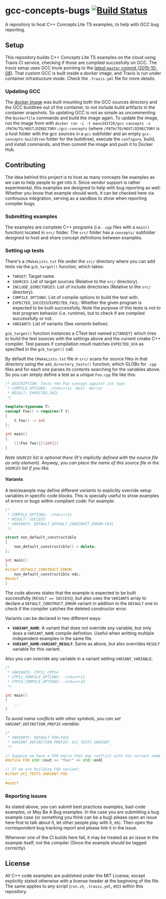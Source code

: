 # gcc-concepts-bugs [![Build Status](https://travis-ci.org/Manu343726/gcc-concepts-bugs.svg?branch=master)](https://travis-ci.org/Manu343726/gcc-concepts-bugs)

A repository to host C++ Concepts Lite TS examples, to help with GCC bug reporting.

## Setup

This repository builds C++ Concepts Lite TS examples on the cloud using Travis CI service, checking if those are compiled succesfully on GCC. The travis setup uses GCC trunk pointing to the [latest `master` commit (2015-10-08)](https://gcc.gnu.org/git/?p=gcc.git;a=commit;h=8b4af95f5318007e76569679c8ca2b72cfc4687d). That custom GCC is built inside a docker image, and Travis is run under container infrastucture mode. Check the `.travis.yml` file for more details.

### Updating GCC

The [docker image](https://hub.docker.com/r/manu343726/gcc-concepts/) was built mounting both the GCC sources directory and the GCC buildtree out of the container, to not include build artifacts in the container snapshots. So updating GCC is not as simple as uncommenting the `Dockerfile` commands and build the image again. To update the image, run the image from with `docker run -i -t manu343726/gcc-concepts -v /PATH/TO/HOST/DIRECTORY:/gcc-concepts` (where `/PATH/TO/HOST/DIRECTORY` is a host folder with the gcc sources in a `gcc` subfolder and an empty `gcc-concepts-buildtree` folder for the buildtree), execute the `configure`,`build, and install commands; and then commit the image and push it to Docker Hub.

## Contributing

The idea behind this project is to host as many concepts lite examples as we can to help people to get into it. Since vendor support is rather experimental, this examples are designed to help with bug reporting as well: Whether you know that example should work, it can be checked here via continuous integration, serving as a sandbox to show when reporting compiler bugs.

### Submitting examples

The examples are complete C++ programs (i.e. `.cpp` files with a `main()` function) located in `src/` folder. The `src/` folder has a `concepts/` subfolder designed to host and share concept definitions between examples.

### Setting up tests

There's a `CMakeLists.txt` file under the `src/` directory where you can add tests via the `gcb_target()` function, which takes:

 - `TARGET`: Target name.
 - `SOURCES`: List of target sources (Relative to the `src/` directory).
 - `INCLUDE_DIRECTORIES`: List of include directories (Relative to the `src/` directory).
 - `COMPILE_OPTIONS`: List of compile options to build the test with.
 - `EXPECTED_SUCCESS`/`EXPECTED_FAIL`: Whether the given program is expected to be built successfully. Note the purpose of this tests is not to test program behavior (i.e. runtime), but to check if are compiled successfully or not.
 - `VARIANTS`: List of variants (See *variants* bellow).

`gcb_target()` function instances a CTest test named `${TARGET}` which tries to build the test sources with the settings above and the current cmake C++ compiler. Test passes if compilation result matches `EXPECTED_XXX` as specified in the `gcb_target()` call.

By default the `CMakeLists.txt` file in `src/` scans for source files in that directory using the `add_directory_tests()` function, which GLOBs for `.cpp` files and for each one parses its contents searching for the variables above. So you can simply define a test as a unique `Foo.cpp` file like this:

``` cpp
/* DESCRIPTION: Tests the Foo concept against int type
 * COMPILE_OPTIONS: -std=c++1z -Wall -Werror
 * RESULT: EXPECTED_FAIL
 */

template<typename T>
concept Foo() = requires(T t)
{
	t.foo() -> int
};

int main()
{
	[](Foo foo){}(int{})
}
```

*Note `SOURCES` list is optional there (It's implicitly defined with the source file as only element). Anyway, you can place the name of this source file in the `SOURCES` list if you like.*

#### Variants

A test/example may define different *variants* to explicitly override setup variables in specific code blocks. This is specially useful to show examples of errors or bugs within compliant code:
For example:

``` cpp
/*
 * COMPILE_OPTIONS: -std=c++1z
 * RESULT: SUCCESS
 * VARIANTS: DEFAULT DEFAULT_CONSTRUCT_ERROR:FAIL
 */

struct non_default_constructible
{
    non_default_constructible() = delete;
};

int main()
{
#ifdef DEFAULT_CONSTRUCT_ERROR
    non_default_constructible ndc;
#endif
}
```

The code aboves states that the example is expected to be built successfully (`RESULT == SUCCESS`), but also uses the `VARIANTS` array to declare a `DEFAULT_CONSTRUCT_ERROR` variant in addition to the `DEFAULT` one to check if the compiler catches the deleted constructor error.

Variants can be declared in two different ways:

 - **`VARIANT_NAME`**: A variant that does not override any variable, but only does a `VARIANT_NAME` compile definition. Useful when writting multiple independent examples in the same file.
 - **`VARIANT_NAME:VARIANT_RESULT`**: Same as above, but also overrides `RESULT` variable for this variant.

Also you can override any variable in a variant setting `VARIANT_VARIABLE`:

``` cpp
/*
 * VARIANTS: CPP11 CPP14
 * CPP11_COMPILE_OPTIONS: -std=c++11
 * CPP14_COMPILE_OPTIONS: -std=c++14
 */

int main()
{
	...
}
```

*To avoid name conflicts with other symbols, you can set `VARIANT_DEFINITION_PREFIX` variable:*

``` cpp
/*
 * VARIANTS: DEFAULT FOO:FAIL
 * VARIANT_DEFINITION_PREFIX: GCC_TESTS_VARIANT_
 */

// Suppose we have a FOO macro that may conflict with the variant name above
#define FOO std::cout << "foo!" << std::endl

// If we are building FOO variant:
#ifdef GCC_TESTS_VARIANT_FOO
...
#endif
```
### Reporting issues

As stated above, you can submit best practices examples, bad-code examples, or May Be A Bug examples. In the case you are submitting a bug example case (or something you think can be a bug) please open an issue here first to talk about it, let other people play with it, etc. Then open the correspondent bug tracking report and please link it in the issue.

Whenever one of the CI builds here fail, it may be treated as an issue in the example itself, not the compiler (Since the example should be tagged correctly).

## License

All C++ code examples are published under the MIT License, except explicitly stated otherwise with a license header at the beginning of the file. The same applies to any script (`run.sh`, `.travis.yml`, etc) within this repository. 
